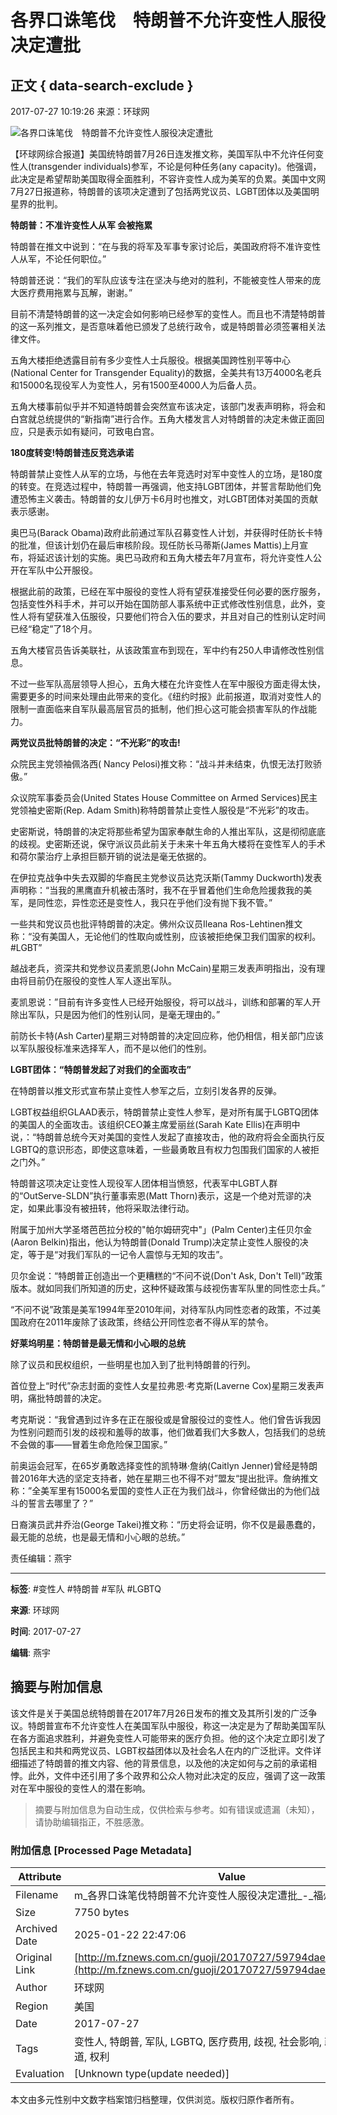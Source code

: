 # 各界口诛笔伐　特朗普不允许变性人服役决定遭批

## 正文 { data-search-exclude }


2017-07-27 10:19:26 来源：环球网

![各界口诛笔伐　特朗普不允许变性人服役决定遭批](http://img.fznews.com.cn/cms/167906/20170727/15011217619832.jpg)

【环球网综合报道】美国统特朗普7月26日连发推文称，美国军队中不允许任何变性人(transgender individuals)参军，不论是何种任务(any capacity)。他强调，此决定是希望帮助美国取得全面胜利，不容许变性人成为美军的负累。美国中文网7月27日报道称，特朗普的该项决定遭到了包括两党议员、LGBT团体以及美国明星界的批判。

**特朗普：不准许变性人从军 会被拖累**

特朗普在推文中说到：“在与我的将军及军事专家讨论后，美国政府将不准许变性人从军，不论任何职位。”

特朗普还说：“我们的军队应该专注在坚决与绝对的胜利，不能被变性人带来的庞大医疗费用拖累与瓦解，谢谢。”

目前不清楚特朗普的这一决定会如何影响已经参军的变性人。而且也不清楚特朗普的这一系列推文，是否意味着他已颁发了总统行政令，或是特朗普必须签署相关法律文件。

五角大楼拒绝透露目前有多少变性人士兵服役。根据美国跨性别平等中心(National Center for Transgender Equality)的数据，全美共有13万4000名老兵和15000名现役军人为变性人，另有1500至4000人为后备人员。

五角大楼事前似乎并不知道特朗普会突然宣布该决定，该部门发表声明称，将会和白宫就总统提供的“新指南”进行合作。五角大楼发言人对特朗普的决定未做正面回应，只是表示如有疑问，可致电白宫。

**180度转变!特朗普违反竞选承诺**

特朗普禁止变性人从军的立场，与他在去年竞选时对军中变性人的立场，是180度的转变。在竞选过程中，特朗普一再强调，他支持LGBT团体，并誓言帮助他们免遭恐怖主义袭击。特朗普的女儿伊万卡6月时也推文，对LGBT团体对美国的贡献表示感谢。

奥巴马(Barack Obama)政府此前通过军队召募变性人计划，并获得时任防长卡特的批准，但该计划仍在最后审核阶段。现任防长马蒂斯(James Mattis)上月宣布，将延迟该计划的实施。奥巴马政府和五角大楼去年7月宣布，将允许变性人公开在军队中公开服役。

根据此前的政策，已经在军中服役的变性人将有望获准接受任何必要的医疗服务，包括变性外科手术，并可以开始在国防部人事系统中正式修改性别信息，此外，变性人将有望获准入伍服役，只要他们符合入伍的要求，并且对自己的性别认定时间已经“稳定”了18个月。

五角大楼官员告诉美联社，从该政策宣布到现在，军中约有250人申请修改性别信息。

不过一些军队高层领导人担心，五角大楼在允许变性人在军中服役方面走得太快，需要更多的时间来处理由此带来的变化。《纽约时报》此前报道，取消对变性人的限制一直面临来自军队最高层官员的抵制，他们担心这可能会损害军队的作战能力。

**两党议员批特朗普的决定：“不光彩”的攻击!**

众院民主党领袖佩洛西( Nancy Pelosi)推文称：“战斗并未结束，仇恨无法打败骄傲。”

众议院军事委员会(United States House Committee on Armed Services)民主党领袖史密斯(Rep. Adam Smith)称特朗普禁止变性人服役是“不光彩”的攻击。

史密斯说，特朗普的决定将那些希望为国家奉献生命的人推出军队，这是彻彻底底的歧视。史密斯还说，保守派议员此前关于未来十年五角大楼将在变性军人的手术和荷尔蒙治疗上承担巨额开销的说法是毫无依据的。

在伊拉克战争中失去双脚的华裔民主党参议员达克沃斯(Tammy Duckworth)发表声明称：“当我的黑鹰直升机被击落时，我不在乎冒着他们生命危险援救我的美军，是同性恋，异性恋还是变性人，我只在乎他们没有抛下我不管。”

一些共和党议员也批评特朗普的决定。佛州众议员Ileana Ros-Lehtinen推文称：“没有美国人，无论他们的性取向或性别，应该被拒绝保卫我们国家的权利。#LGBT”

越战老兵，资深共和党参议员麦凯恩(John McCain)星期三发表声明指出，没有理由将目前仍在服役的变性人军人逐出军队。

麦凯恩说：”目前有许多变性人已经开始服役，将可以战斗，训练和部署的军人开除出军队，只是因为他们的性别认同，是毫无理由的。”

前防长卡特(Ash Carter)星期三对特朗普的决定回应称，他仍相信，相关部门应该以军队服役标准来选择军人，而不是以他们的性别。

**LGBT团体：“特朗普发起了对我们的全面攻击”**

在特朗普以推文形式宣布禁止变性人参军之后，立刻引发各界的反弹。

LGBT权益组织GLAAD表示，特朗普禁止变性人参军，是对所有属于LGBTQ团体的美国人的全面攻击。该组织CEO兼主席爱丽丝(Sarah Kate Ellis)在声明中说，：“特朗普总统今天对美国的变性人发起了直接攻击，他的政府将会全面执行反LGBTQ的意识形态，即使这意味着，一些最勇敢且有权力包围我们国家的人被拒之门外。”

特朗普这项决定让变性人现役军人团体相当愤怒，代表军中LGBT人群的“OutServe-SLDN”执行董事索恩(Matt Thorn)表示，这是一个绝对荒谬的决定，如果此事没有被扭转，他将采取法律行动。

附属于加州大学圣塔芭芭拉分校的"帕尔姆研究中"」(Palm Center)主任贝尔金(Aaron Belkin)指出，他认为特朗普(Donald Trump)决定禁止变性人服役的决定，等于是“对我们军队的一记令人震惊与无知的攻击”。

贝尔金说：“特朗普正创造出一个更糟糕的“不问不说(Don't Ask, Don't Tell)”政策版本。就如同我们所知道的历史，这种怀疑政策与歧视伤害军队里的同性恋士兵。”

“不问不说”政策是美军1994年至2010年间，对待军队内同性恋者的政策，不过美国政府在2011年废除了该政策，终结公开同性恋者不得从军的禁令。

**好莱坞明星：特朗普是最无情和小心眼的总统**

除了议员和民权组织，一些明星也加入到了批判特朗普的行列。

首位登上“时代”杂志封面的变性人女星拉弗恩·考克斯(Laverne Cox)星期三发表声明，痛批特朗普的决定。

考克斯说：“我曾遇到过许多在正在服役或是曾服役过的变性人。他们曾告诉我因为性别问题而引发的歧视和羞辱的故事，他们做着我们大多数人，包括我们的总统不会做的事——冒着生命危险保卫国家。”

前奥运会冠军，在65岁勇敢选择变性的凯特琳·詹纳(Caitlyn Jenner)曾经是特朗普2016年大选的坚定支持者，她在星期三也不得不对”盟友“提出批评。詹纳推文称：”全美军里有15000名爱国的变性人正在为我们战斗，你曾经做出的为他们战斗的誓言去哪里了？”

日裔演员武井乔治(George Takei)推文称：“历史将会证明，你不仅是最愚蠢的，最无能的总统，也是最无情和小心眼的总统。”

责任编辑：燕宇

--- 

**标签**: #变性人 #特朗普 #军队 #LGBTQ

**来源**: 环球网

**时间**: 2017-07-27

**编辑**: 燕宇
<!-- tcd_original_link http://m.fznews.com.cn/guoji/20170727/59794dae399e5.shtml -->


## 摘要与附加信息

<!-- tcd_abstract -->
该文件是关于美国总统特朗普在2017年7月26日发布的推文及其所引发的广泛争议。特朗普宣布不允许变性人在美国军队中服役，称这一决定是为了帮助美国军队在各方面追求胜利，并避免变性人可能带来的医疗负担。他的这个决定立即引发了包括民主和共和两党议员、LGBT权益团体以及社会名人在内的广泛批评。文件详细描述了特朗普的推文内容、他的背景信息，以及他的决定如何与之前的承诺相悖。此外，文件中还引用了多个政界和公众人物对此决定的反应，强调了这一政策对在军中服役的变性人的潜在影响。
<!-- tcd_abstract_end -->

> 摘要与附加信息为自动生成，仅供检索与参考。如有错误或遗漏（未知），请协助编辑指正，不胜感激。

### 附加信息 [Processed Page Metadata]

| Attribute       | Value                                  |
|-----------------|----------------------------------------|
| Filename        | m_各界口诛笔伐特朗普不允许变性人服役决定遭批_-_福州新闻网.md                             |
| Size            | 7750 bytes                           |
| Archived Date   | 2025-01-22 22:47:06                             |
| Original Link   | [http://m.fznews.com.cn/guoji/20170727/59794dae399e5.shtml](http://m.fznews.com.cn/guoji/20170727/59794dae399e5.shtml)                       |
| Author          | 环球网                               |
| Region          | 美国                               |
| Date            | 2017-07-27                                 |
| Tags            | 变性人, 特朗普, 军队, LGBTQ, 医疗费用, 歧视, 社会影响, 政治反对, 报道, 权利                                 |
| Evaluation            | [Unknown type(update needed)]                                 |
<!-- tcd_table_end -->

本文由多元性别中文数字档案馆归档整理，仅供浏览。版权归原作者所有。
